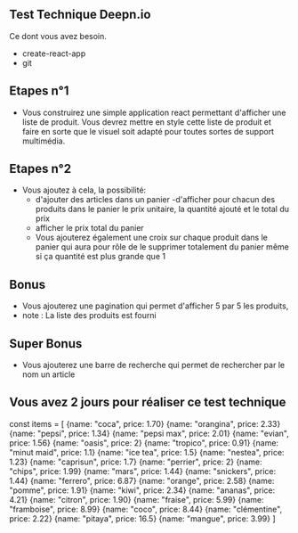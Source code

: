 ## Test Technique Deepn.io

Ce dont vous avez besoin.

- create-react-app
- git 

## Etapes n°1

- Vous construirez une simple application react permettant d'afficher une liste de produit.
  Vous devrez mettre en style cette liste de produit et faire en sorte que le visuel
  soit adapté pour toutes sortes de support multimédia.

## Etapes n°2

- Vous ajoutez à cela, la possibilité:
  - d'ajouter des articles dans un panier
    -d'afficher pour chacun des produits dans le panier le prix unitaire, la quantité ajouté
  et le total du prix
  - afficher le prix total du panier
  - Vous ajouterez également une croix sur chaque produit dans le panier qui aura
    pour rôle de le supprimer totalement du panier même si ça quantité est plus grande que 1

## Bonus

- Vous ajouterez une pagination qui permet d'afficher 5 par 5 les produits,
- note : La liste des produits est fourni

## Super Bonus

- Vous ajouterez une barre de recherche qui permet de rechercher par le nom un article

## Vous avez 2 jours pour réaliser ce test technique

const items = [
{name: "coca", price: 1.70}
{name: "orangina", price: 2.33}
{name: "pepsi", price: 1.34}
{name: "pepsi max", price: 2.01}
{name: "evian", price: 1.56}
{name: "oasis", price: 2}
{name: "tropico", price: 0.91}
{name: "minut maid", price: 1.1}
{name: "ice tea", price: 1.5}
{name: "nestea", price: 1.23}
{name: "caprisun", price: 1.7}
{name: "perrier", price: 2}
{name: "chips", price: 1.99}
{name: "mars", price: 1.44}
{name: "snickers", price: 1.44}
{name: "ferrero", price: 6.87}
{name: "orange", price: 2.58}
{name: "pomme", price: 1.91}
{name: "kiwi", price: 2.34}
{name: "ananas", price: 4.21}
{name: "citron", price: 1.90}
{name: "fraise", price: 5.99}
{name: "framboise", price: 8.99}
{name: "coco", price: 8.44}
{name: "clémentine", price: 2.22}
{name: "pitaya", price: 16.5}
{name: "mangue", price: 3.99}
]